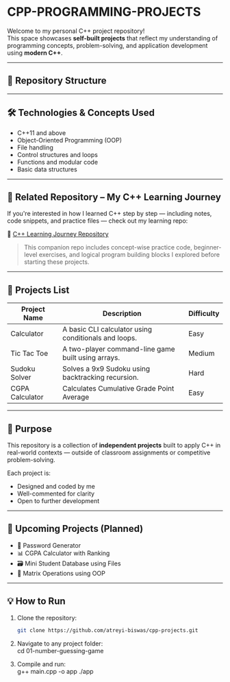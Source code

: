 # CPP-PROGRAMMING-PROJECTS

Welcome to my personal C++ project repository!  
This space showcases **self-built projects** that reflect my understanding of programming concepts, problem-solving, and application development using **modern C++**.

---

## 📁 Repository Structure


---

## 🛠 Technologies & Concepts Used

- C++11 and above  
- Object-Oriented Programming (OOP)  
- File handling  
- Control structures and loops  
- Functions and modular code  
- Basic data structures

---

## 🧠 Related Repository – My C++ Learning Journey

If you're interested in how I learned C++ step by step — including notes, code snippets, and practice files — check out my learning repo:

🔗 [C++ Learning Journey Repository](https://github.com/atreyi-biswas/General/tree/main/cpp-programming)

> This companion repo includes concept-wise practice code, beginner-level exercises, and logical program building blocks I explored before starting these projects.

---

## 🧠 Projects List

| Project Name      | Description                                          | Difficulty |
|-------------------|------------------------------------------------------|------------|
| Calculator        | A basic CLI calculator using conditionals and loops. | Easy       |
| Tic Tac Toe       | A two-player command-line game built using arrays.   | Medium     |
| Sudoku Solver     | Solves a 9x9 Sudoku using backtracking recursion.    | Hard       |
| CGPA Calculator   | Calculates Cumulative Grade Point Average            | Easy       |

---

## 🎯 Purpose

This repository is a collection of **independent projects** built to apply C++ in real-world contexts — outside of classroom assignments or competitive problem-solving.

Each project is:
- Designed and coded by me  
- Well-commented for clarity  
- Open to further development

---

## 🚧 Upcoming Projects (Planned)

- 🔐 Password Generator  
- 📊 CGPA Calculator with Ranking  
- 🗃️ Mini Student Database using Files  
- 🧮 Matrix Operations using OOP  

---


## 💡 How to Run

1. Clone the repository:
   ```bash
   git clone https://github.com/atreyi-biswas/cpp-projects.git

2. Navigate to any project folder:<br>
   cd 01-number-guessing-game 
   
3. Compile and run:<br>
   g++ main.cpp -o app
./app




